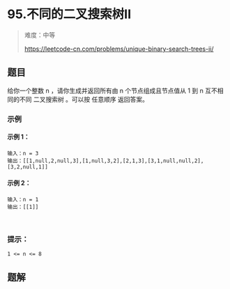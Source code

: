 # 95.不同的二叉搜索树II

> 难度：中等
>
> https://leetcode-cn.com/problems/unique-binary-search-trees-ii/

## 题目

给你一个整数 n ，请你生成并返回所有由 n 个节点组成且节点值从 1 到 n 互不相同的不同 二叉搜索树 。可以按 任意顺序 返回答案。

### 示例

#### 示例 1：

```
输入：n = 3
输出：[[1,null,2,null,3],[1,null,3,2],[2,1,3],[3,1,null,null,2],[3,2,null,1]]
```

#### 示例 2：

```
输入：n = 1
输出：[[1]]
```
 
### 提示：

```
1 <= n <= 8
```

## 题解

```typescript

```